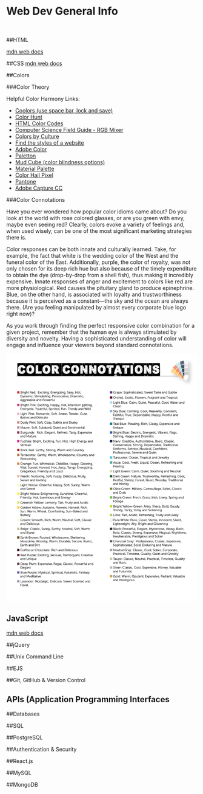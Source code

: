 # Web Dev General Info
</br>


##HTML

[mdn web docs](https://developer.mozilla.org/en-US/docs/Web/HTML)



##CSS
[mdn web docs](https://developer.mozilla.org/en-US/docs/Web/CSS)

##Colors

###Color Theory

Helpful Color Harmony Links:


* [Coolors (use space bar, lock and save)](https://coolors.co/)
* [Color Hunt](https://colorhunt.co/)
* [HTML Color Codes](https://htmlcolorcodes.com/)
* [Computer Science Field Guide - RGB Mixer](https://www.csfieldguide.org.nz/en/interactives/rgb-mixer/)
* [Colors by Culture](https://webdesignerdepot.com/color-and-cultural-design-considerations/)
* [Find the styles of a website](http://stylifyme.com/)
* [Adobe Color](https://color.adobe.com/create/color-wheel/)
* [Paletton](https://paletton.com/#uid=1000u0kllllaFw0g0qFqFg0w0aF)
* [Mud Cube (color blindness options)](https://colorsphere.app/#dot=false&harmony=Neutral&hue=0&saturation=100&lightness=50&quantize=0&space=RYB&theme=dark&vision=Normal)
* [Material Palette](https://www.materialpalette.com/)
* [Color Hail Pixel](https://color.hailpixel.com/)
* [Pantone](https://www.pantone.com/)
* [Adobe Capture CC](https://www.adobe.com/products/capture.html)


###Color Connotations


Have you ever wondered how popular color
idioms came about? Do you look at the world
with rose colored glasses, or are you green with
envy, maybe even seeing red? Clearly, colors
evoke a variety of feelings and, when used
wisely, can be one of the most significant
marketing strategies there is.

Color responses can be both innate and
culturally learned. Take, for example, the fact
that white is the wedding color of the West and
the funeral color of the East. Additionally,
purple, the color of royalty, was not only
chosen for its deep rich hue but also because
of the timely expenditure to obtain the dye
(drop-by-drop from a shell fish), thus making it
incredibly expensive. Innate responses of anger and excitement to colors like red are more
physiological. Red causes the pituitary gland to
produce epinephrine. Blue, on the other hand,
is associated with loyalty and trustworthiness
because it is perceived as a constant—the sky
and the ocean are always there. (Are you
feeling manipulated by almost every corporate
blue logo right now)?

As you work through finding the perfect
responsive color combination for a given
project, remember that the human eye is
always stimulated by diversity and novelty.
Having a sophisticated understanding of color
will engage and influence your viewers beyond
standard connotations.

![Color Connotations](images/color-connotations.png)



## JavaScript
[mdn web docs](https://developer.mozilla.org/en-US/docs/Web/JavaScript)


##jQuery



##Unix Command Line



##EJS



##Git, GitHub & Version Control



## APIs (Application Programming Interfaces



##Databases



##SQL



##PostgreSQL



##Authentication & Security



##React.js



##MySQL



##MongoDB



